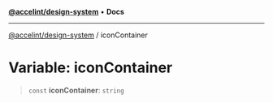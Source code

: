 [**@accelint/design-system**](../README.md) • **Docs**

***

[@accelint/design-system](../README.md) / iconContainer

# Variable: iconContainer

> `const` **iconContainer**: `string`
